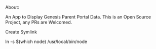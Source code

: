 About: 

An App to Display Genesis Parent Portal Data.
This is an Open Source Project, any PRs are Welcomed.

Create Symlink 

ln -s $(which node) /usr/local/bin/node